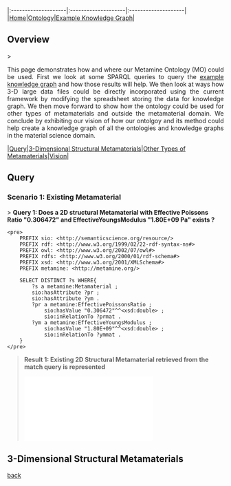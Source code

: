 
|:--------------------|:--------------------|:--------------------|
|[Home](./index.html)|[Ontology](./ontology.html)|[Example Knowledge Graph](./exampleKG.html)|

<h2 id="overview">Overview</h2>
> <p align="justify">This page demonstrates how and where our Metamine Ontology (MO) could be used. First we look at some SPARQL queries to query the <a href="https://tetherless-world.github.io/metamine/exampleKG.html">example knowledge graph</a> and how those results will help. We then look at ways how 3-D large data files could be directly incorporated using the current framework by modifying the spreadsheet storing the data for knowledge graph. We then move forward to show how the ontology could be used for other types of metamaterials and outside the metamaterial domain. We conclude by exhibiting our vision of how our ontolgoy and its method could help create a knowledge graph of all the ontologies and knowledge graphs in the material science domain. </p>

|[Query](#sparql)|[3-Dimensional Structural Metamaterials](#3d)|[Other Types of Metamaterials](#otherMeta)|[Vision](#vision)|

<h2 id="sparql">Query</h2>

<h3>Scenario 1: Existing Metamaterial </h3>
> <strong> Query 1: Does a 2D structural Metamaterial with Effective Poissons Ratio "0.306472" and EffectiveYoungsModulus "1.80E+09 Pa" exists ? </strong>

    <pre>
        PREFIX sio: <http://semanticscience.org/resource/>
        PREFIX rdf: <http://www.w3.org/1999/02/22-rdf-syntax-ns#>
        PREFIX owl: <http://www.w3.org/2002/07/owl#>
        PREFIX rdfs: <http://www.w3.org/2000/01/rdf-schema#>
        PREFIX xsd: <http://www.w3.org/2001/XMLSchema#>
        PREFIX metamine: <http://metamine.org/>

        SELECT DISTINCT ?s WHERE{
            ?s a metamine:Metamaterial ;
            sio:hasAttribute ?pr ;
            sio:hasAttribute ?ym .
            ?pr a metamine:EffectivePoissonsRatio ;
                sio:hasValue "0.306472"^^<xsd:double> ;
                sio:inRelationTo ?prmat .
            ?ym a metamine:EffectiveYoungsModulus ;
                sio:hasValue "1.80E+09"^^<xsd:double> ;
                sio:inRelationTo ?ymmat .
        } 
    </pre>

> <strong> Result 1: Existing 2D Structural Metamaterial retrieved from the match query is represented </strong>
> <iframe src="images/query1output.png" style="width: 300px;height: 150px;border: none;"></iframe>

<h2 id="3d">3-Dimensional Structural Metamaterials</h2>


[back](./)